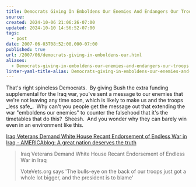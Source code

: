 ```yaml
---
title: Democrats Giving In Emboldens Our Enemies And Endangers Our Troops
source: 
created: 2024-10-06 21:06:26-07:00
updated: 2024-10-10 14:56:52-07:00
tags:
  - post
date: 2007-06-03T08:52:00.000-07:00
published: true
url: /2007/06/democrats-giving-in-emboldens-our.html
aliases:
  - Democrats-giving-in-emboldens-our-enemies-and-endangers-our-troops
linter-yaml-title-alias: Democrats-giving-in-emboldens-our-enemies-and-endangers-our-troops
---
```



That's right spineless Democrats.  By giving Bush the extra funding supplemental for the Iraq war, you've sent a message to our enemies that we're not leaving any time soon, which is likely to make us and the troops \_less safe\_.  Why can't you people get the message out that extending the war "emboldens our enemies" to counter the falsehood that it's the timetables that do this?  Sheesh.  And you wonder why they can barely win even in an environment like this.  
  
[Iraq Veterans Demand White House Recant Endorsement of Endless War in Iraq - AMERICAblog: A great nation deserves the truth](https://www.americablog.com/2007/06/iraq-veterans-demand-white-house-recant.html)  

> Iraq Veterans Demand White House Recant Endorsement of Endless War in Iraq  
>   
> VoteVets.org says 'The bulls-eye on the back of our troops just got a whole lot bigger, and the president is to blame'